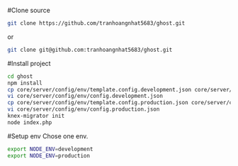 #Clone source
```bash
git clone https://github.com/tranhoangnhat5683/ghost.git
```
or
```bash
git clone git@github.com:tranhoangnhat5683/ghost.git
```
#Install project
```bash
cd ghost
npm install
cp core/server/config/env/template.config.development.json core/server/config/env/config.development.json
vi core/server/config/env/config.development.json
cp core/server/config/env/template.config.production.json core/server/config/env/config.production.json
vi core/server/config/env/config.production.json
knex-migrator init
node index.php
```
#Setup env
Chose one env.
```bash
export NODE_ENV=development
export NODE_ENV=production
```
